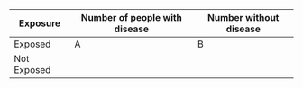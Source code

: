 | Exposure   | Number of people with disease | Number without disease |
|----------|-------------------------------|------------------------|
| Exposed  | A                             | B                      |
| Not Exposed |